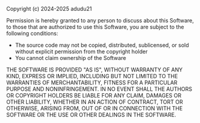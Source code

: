 Copyright (c) 2024-2025 adudu21

Permission is hereby granted to any person to discuss about this Software, to those that are authorized to use this Software, you are subject to the following conditions:
- The source code may not be copied, distributed, sublicensed, or sold without explicit permission from the copyright holder
- You cannot claim ownership of the Software

THE SOFTWARE IS PROVIDED "AS IS", WITHOUT WARRANTY OF ANY KIND, EXPRESS OR
IMPLIED, INCLUDING BUT NOT LIMITED TO THE WARRANTIES OF MERCHANTABILITY,
FITNESS FOR A PARTICULAR PURPOSE AND NONINFRINGEMENT. IN NO EVENT SHALL THE
AUTHORS OR COPYRIGHT HOLDERS BE LIABLE FOR ANY CLAIM, DAMAGES OR OTHER
LIABILITY, WHETHER IN AN ACTION OF CONTRACT, TORT OR OTHERWISE, ARISING FROM,
OUT OF OR IN CONNECTION WITH THE SOFTWARE OR THE USE OR OTHER DEALINGS IN THE
SOFTWARE.
